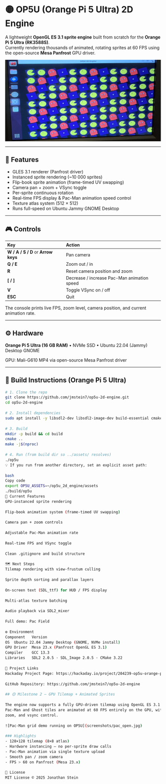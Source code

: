 # 🟡 OP5U (Orange Pi 5 Ultra) 2D Engine

A lightweight **OpenGL ES 3.1 sprite engine** built from scratch for the **Orange Pi 5 Ultra (RK3588S)**.  
Currently rendering thousands of animated, rotating sprites at 60 FPS using the open-source **Mesa Panfrost** GPU driver.

![Pac-Man grid demo](screenshots/pacman_grid.jpg)

---

## 🧩 Features
- GLES 3.1 renderer (Panfrost driver)
- Instanced sprite rendering (~10 000 sprites)
- Flip-book sprite animation (frame-timed UV swapping)
- Camera pan + zoom + VSync toggle
- Per-sprite continuous rotation
- Real-time FPS display & Pac-Man animation speed control
- Texture atlas system (512 × 512)
- Runs full-speed on Ubuntu Jammy GNOME Desktop

---

## 🎮 Controls

| Key | Action |
|:----|:--------|
| **W / A / S / D** or **Arrow keys** | Pan camera |
| **Q / E** | Zoom out / in |
| **R** | Reset camera position and zoom |
| **[ / ]** | Decrease / increase Pac-Man animation speed |
| **V** | Toggle VSync on / off |
| **ESC** | Quit |

The console prints live FPS, zoom level, camera position, and current animation rate.

---

## ⚙️ Hardware
**Orange Pi 5 Ultra (16 GB RAM)**  •  NVMe SSD  •  Ubuntu 22.04 (Jammy) Desktop GNOME  

GPU: Mali-G610 MP4 via open-source Mesa Panfrost driver

---

## 🧠 Build Instructions (Orange Pi 5 Ultra)

```bash
# 1. Clone the repo
git clone https://github.com/jmstein7/op5u-2d-engine.git
cd op5u-2d-engine

# 2. Install dependencies
sudo apt install -y libsdl2-dev libsdl2-image-dev build-essential cmake mesa-utils

# 3. Build
mkdir -p build && cd build
cmake ..
make -j$(nproc)

# 4. Run (from build dir so ../assets/ resolves)
./op5u
💡 If you run from another directory, set an explicit asset path:

bash
Copy code
export OP5U_ASSETS=~/op5u_2d_engine/assets
./build/op5u
🧩 Current Features
GPU-instanced sprite rendering

Flip-book animation system (frame-timed UV swapping)

Camera pan + zoom controls

Adjustable Pac-Man animation rate

Real-time FPS and VSync toggle

Clean .gitignore and build structure

🗺️ Next Steps
Tilemap rendering with view-frustum culling

Sprite depth sorting and parallax layers

On-screen text (SDL_ttf) for HUD / FPS display

Multi-atlas texture batching

Audio playback via SDL2_mixer

Full demo: Pac Field

⚙️ Environment
Component	Version
OS	Ubuntu 22.04 Jammy Desktop (GNOME, NVMe install)
GPU Driver	Mesa 23.x (Panfrost OpenGL ES 3.1)
Compiler	GCC 13.3
Libraries	SDL2 2.0.5 · SDL_Image 2.0.5 · CMake 3.22

🔗 Project Links
Hackaday Project Page: https://hackaday.io/project/204239-op5u-orange-pi-5-ultra-2d-game-engine

GitHub Repository: https://github.com/jmstein7/op5u-2d-engine

## 🟡 Milestone 2 — GPU Tilemap + Animated Sprites

The engine now supports a fully GPU-driven tilemap using OpenGL ES 3.1 instancing.
Pac-Man and Ghost tiles are animated at 60 FPS entirely on the GPU, with camera pan,
zoom, and vsync control.

![Pac-Man grid demo running on OP5U](screenshots/pac_open.jpg)

### Highlights
- 128×128 tilemap (8×8 atlas)
- Hardware instancing — no per-sprite draw calls
- Pac-Man animation via single texture upload
- Smooth pan / zoom camera
- FPS > 60 on Panfrost (Mesa 23.x)

📄 License
MIT License © 2025 Jonathan Stein
